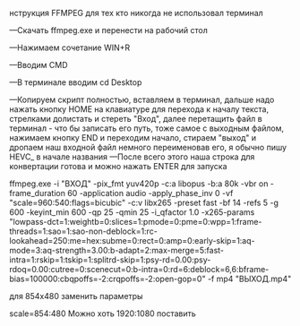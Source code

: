 нструкция FFMPEG для тех кто никогда не использовал терминал

—Скачать ffmpeg.exe и перенести на рабочий стол

—Нажимаем сочетание WIN+R

—Вводим CMD

—В терминале вводим cd Desktop

—Копируем скрипт полностью, вставляем в терминал, дальше надо нажать кнопку HOME на клавиатуре для перехода к началу текста, стрелками долистать и стереть "Вход", далее перетащить файл в терминал - что бы записать его путь, тоже самое с выходным файлом, нажимаем кнопку END и переходим начало, стираем "выход" и дропаем наш входной файл немного переименовав его, я обычно пишу HEVC_ в начале названия
—После всего этого наша строка для конвертации готова и можно нажать ENTER для запуска

ffmpeg.exe -i "ВХОД" -pix_fmt yuv420p -c:a libopus -b:a 80k -vbr on -frame_duration 60 -application audio -apply_phase_inv 0 -vf "scale=960:540:flags=bicubic" -c:v libx265 -preset fast -bf 14 -refs 5 -g 600 -keyint_min 600 -qp 25 -qmin 25 -i_qfactor 1.0 -x265-params "lowpass-dct=1:weightb=0:slices=1:pmode=0:pme=0:wpp=1:frame-threads=1:sao=1:sao-non-deblock=1:rc-lookahead=250:me=hex:subme=0:rect=0:amp=0:early-skip=1:aq-mode=3:aq-strength=3.00:b-adapt=2:max-merge=5:fast-intra=1:rskip=1:tskip=1:splitrd-skip=1:psy-rd=0.00:psy-rdoq=0.00:cutree=0:scenecut=0:b-intra=0:rd=6:deblock=6,6:bframe-bias=100000:cbqpoffs=-2:crqpoffs=-2:open-gop=0" -f mp4 "ВЫХОД.mp4"

для 854x480
заменить параметры

scale=854:480
Можно хоть 1920:1080 поставить
